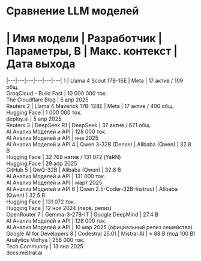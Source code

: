 # Сравнение LLM моделей

# | Имя модели | Разработчик | Параметры, B | Макс. контекст | Дата выхода
|---|---|---|---|---|---|
1 | Llama 4 Scout 17B-16E | Meta | 17 актив / 109 общ.<br>GroqCloud - Build Fast | 10 000 000 ток.<br>The Cloudflare Blog | 5 апр 2025<br>Reuters
2 | Llama 4 Maverick 17B-128E | Meta | 17 актив / 400 общ.<br>Hugging Face | 1 000 000 ток.<br>deploy.ai | 5 апр 2025<br>Reuters
3 | DeepSeek R1 | DeepSeek | 37 актив / 671 общ.<br>AI Анализ Моделей и API | 128 000 ток.<br>AI Анализ Моделей и API | янв 2025<br>AI Анализ Моделей и API
4 | Qwen 3-32B (Dense) | Alibaba (Qwen) | 32.8 B<br>Hugging Face | 32 768 натив / 131 072 (YaRN)<br>Hugging Face | 29 апр 2025<br>GitHub
5 | QwQ-32B | Alibaba (Qwen) | 32.8 B<br>AI Анализ Моделей и API | 131 000 ток.<br>AI Анализ Моделей и API | март 2025<br>AI Анализ Моделей и API
6 | Qwen 2.5-Coder-32B-Instruct | Alibaba (Qwen) | 32.5 B<br>Hugging Face | 131 072 ток.<br>Hugging Face | 12 ноя 2024 (перв. релиз)<br>OpenRouter
7 | Gemma-3-27B-IT | Google DeepMind | 27.4 B<br>AI Анализ Моделей и API | 128 000 ток.<br>AI Анализ Моделей и API | 10 мар 2025 (официальный релиз семейства)<br>Google AI for Developers
8 | Codestral 25.01 | Mistral AI | ≈ 88 B (под 100 B)<br>Analytics Vidhya | 256 000 ток.<br>Tech Community | 13 янв 2025<br>docs.mistral.ai